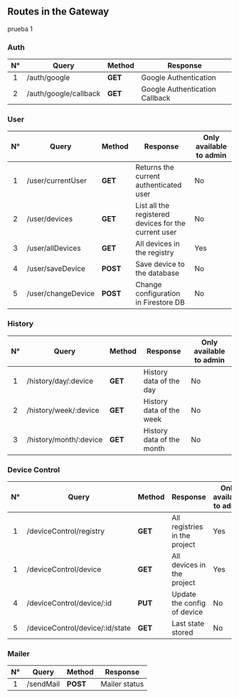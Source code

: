 ## Routes in the Gateway

prueba 1

### Auth

| N°  | Query                 | Method  | Response                       |
| :-: | --------------------- | ------- | ------------------------------ |
|  1  | /auth/google          | **GET** | Google Authentication          |
|  2  | /auth/google/callback | **GET** | Google Authentication Callback |

### User

| N°  | Query              | Method   | Response                                             | Only available to admin |
| :-: | ------------------ | -------- | ---------------------------------------------------- | ----------------------- |
|  1  | /user/currentUser  | **GET**  | Returns the current authenticated user               | No                      |
|  2  | /user/devices      | **GET**  | List all the registered devices for the current user | No                      |
|  3  | /user/allDevices   | **GET**  | All devices in the registry                          | Yes                     |
|  4  | /user/saveDevice   | **POST** | Save device to the database                          | No                      |
|  5  | /user/changeDevice | **POST** | Change configuration in Firestore DB                 | No                      |

### History

| N°  | Query                  | Method  | Response                  | Only available to admin |
| :-: | ---------------------- | ------- | ------------------------- | ----------------------- |
|  1  | /history/day/:device   | **GET** | History data of the day   | No                      |
|  2  | /history/week/:device  | **GET** | History data of the week  | No                      |
|  3  | /history/month/:device | **GET** | History data of the month | No                      |

### Device Control

| N°  | Query                           | Method  | Response                      | Only available to admin |
| :-: | ------------------------------- | ------- | ----------------------------- | ----------------------- |
|  1  | /deviceControl/registry         | **GET** | All registries in the project | Yes                     |
|  1  | /deviceControl/device           | **GET** | All devices in the project    | Yes                     |
|  4  | /deviceControl/device/:id       | **PUT** | Update the config of device   | No                      |
|  5  | /deviceControl/device/:id/state | **GET** | Last state stored             | No                      |

### Mailer

| N°  | Query     | Method   | Response      |
| :-: | --------- | -------- | ------------- |
|  1  | /sendMail | **POST** | Mailer status |
